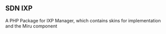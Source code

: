 ## SDN IXP

A PHP Package for IXP Manager, which contains skins for implementation and the Miru component
